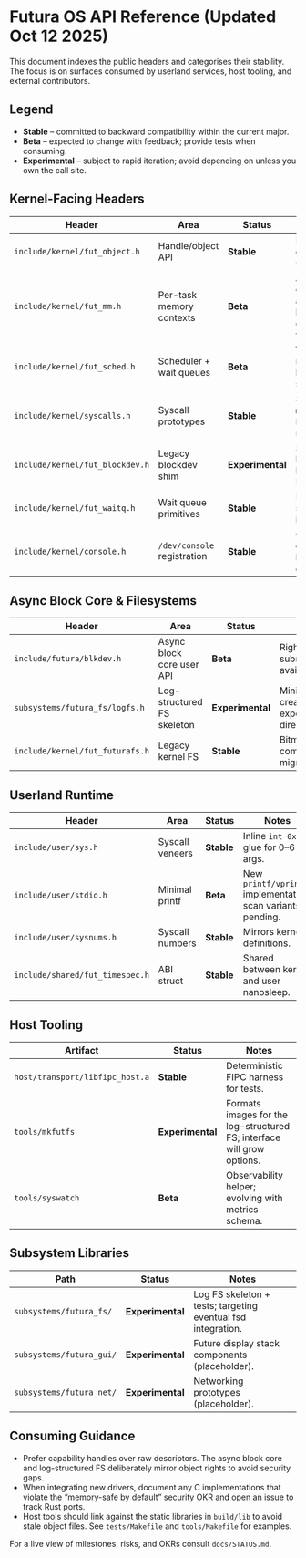 # Futura OS API Reference (Updated Oct 12 2025)

This document indexes the public headers and categorises their stability. The
focus is on surfaces consumed by userland services, host tooling, and external
contributors.

## Legend

- **Stable** – committed to backward compatibility within the current major.
- **Beta** – expected to change with feedback; provide tests when consuming.
- **Experimental** – subject to rapid iteration; avoid depending on unless you
  own the call site.

## Kernel-Facing Headers

| Header | Area | Status | Notes |
| --- | --- | --- | --- |
| `include/kernel/fut_object.h` | Handle/object API | **Stable** | Rights bits, object types, sharing stubs. |
| `include/kernel/fut_mm.h` | Per-task memory contexts | **Beta** | API settled; expect additional helpers for copy-on-write. |
| `include/kernel/fut_sched.h` | Scheduler + wait queues | **Beta** | Wait queues new; SMP hooks stubbed. |
| `include/kernel/syscalls.h` | Syscall prototypes | **Stable** | Surface adds `mmap`, `munmap`, `brk`, `nanosleep`. |
| `include/kernel/fut_blockdev.h` | Legacy blockdev shim | **Experimental** | Superseded by async blkcore + log FS bridge. |
| `include/kernel/fut_waitq.h` | Wait queue primitives | **Stable** | Backed by scheduler infrastructure. |
| `include/kernel/console.h` | `/dev/console` registration | **Stable** | Console driver now lives in `drivers/tty/`. |

## Async Block Core & Filesystems

| Header | Area | Status | Notes |
| --- | --- | --- | --- |
| `include/futura/blkdev.h` | Async block core user API | **Beta** | Rights enforced; submit/flush/close available. |
| `subsystems/futura_fs/logfs.h` | Log-structured FS skeleton | **Experimental** | Minimal create/write/read/rename; expect expanded directory metadata. |
| `include/kernel/fut_futurafs.h` | Legacy kernel FS | **Stable** | Bitmap allocator; kept for compatibility until fsd migrates. |

## Userland Runtime

| Header | Area | Status | Notes |
| --- | --- | --- | --- |
| `include/user/sys.h` | Syscall veneers | **Stable** | Inline `int 0x80` glue for 0–6 args. |
| `include/user/stdio.h` | Minimal printf | **Beta** | New `printf/vprintf` implementation; scan variants pending. |
| `include/user/sysnums.h` | Syscall numbers | **Stable** | Mirrors kernel definitions. |
| `include/shared/fut_timespec.h` | ABI struct | **Stable** | Shared between kernel and user nanosleep. |

## Host Tooling

| Artifact | Status | Notes |
| --- | --- | --- |
| `host/transport/libfipc_host.a` | **Stable** | Deterministic FIPC harness for tests. |
| `tools/mkfutfs` | **Experimental** | Formats images for the log-structured FS; interface will grow options. |
| `tools/syswatch` | **Beta** | Observability helper; evolving with metrics schema. |

## Subsystem Libraries

| Path | Status | Notes |
| --- | --- | --- |
| `subsystems/futura_fs/` | **Experimental** | Log FS skeleton + tests; targeting eventual fsd integration. |
| `subsystems/futura_gui/` | **Experimental** | Future display stack components (placeholder). |
| `subsystems/futura_net/` | **Experimental** | Networking prototypes (placeholder). |

## Consuming Guidance

- Prefer capability handles over raw descriptors. The async block core and
  log-structured FS deliberately mirror object rights to avoid security gaps.
- When integrating new drivers, document any C implementations that violate the
  “memory-safe by default” security OKR and open an issue to track Rust ports.
- Host tools should link against the static libraries in `build/lib` to avoid
  stale object files. See `tests/Makefile` and `tools/Makefile` for examples.

For a live view of milestones, risks, and OKRs consult `docs/STATUS.md`.

